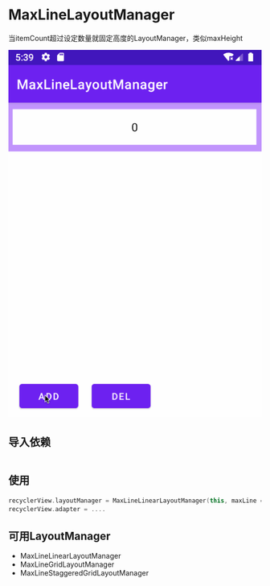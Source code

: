 # MaxLineLayoutManager

当itemCount超过设定数量就固定高度的LayoutManager，类似maxHeight

![](files/gif_max_line_layout_manager.gif)

## 导入依赖

```groovy

```

## 使用

```kotlin
recyclerView.layoutManager = MaxLineLinearLayoutManager(this, maxLine = 3)
recyclerView.adapter = ....
```

## 可用LayoutManager

* MaxLineLinearLayoutManager
* MaxLineGridLayoutManager
* MaxLineStaggeredGridLayoutManager

